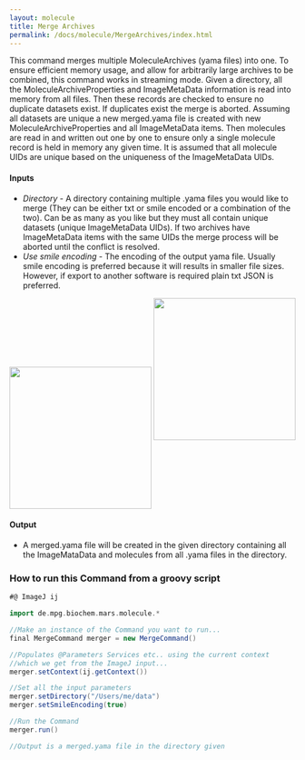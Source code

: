 ```yaml
---
layout: molecule
title: Merge Archives
permalink: /docs/molecule/MergeArchives/index.html
---
```

This command merges multiple MoleculeArchives (yama files) into one. To ensure efficient memory usage, and allow for arbitrarily large archives to be combined, this command works in streaming mode. Given a directory, all the MoleculeArchiveProperties and ImageMetaData information is read into memory from all files. Then these records are checked to ensure no duplicate datasets exist. If duplicates exist the merge is aborted. Assuming all datasets are unique a new merged.yama file is created with new MoleculeArchiveProperties and all ImageMetaData items. Then molecules are read in and written out one by one to ensure only a single molecule record is held in memory any given time. It is assumed that all molecule UIDs are unique based on the uniqueness of the ImageMetaData UIDs.

#### Inputs

* *Directory* - A directory containing multiple .yama files you would like to merge (They can be either txt or smile encoded or a combination of the two). Can be as many as you like but they must all contain unique datasets (unique ImageMetaData UIDs). If two archives have ImageMetaData items with the same UIDs the merge process will be aborted until the conflict is resolved.
* *Use smile encoding* - The encoding of the output yama file. Usually smile encoding is preferred because it will results in smaller file sizes. However, if export to another software is required plain txt JSON is preferred.

<img align='center' src='{{site.baseurl}}/docs/molecule/img/merge.png' width='250' />

<img src='{{site.baseurl}}/docs/molecule/img/merge.png'  width='250' />


#### Output

* A merged.yama file will be created in the given directory containing all the ImageMataData and molecules from all .yama files in the directory.

### How to run this Command from a groovy script

```groovy
#@ ImageJ ij

import de.mpg.biochem.mars.molecule.*

//Make an instance of the Command you want to run...
final MergeCommand merger = new MergeCommand()

//Populates @Parameters Services etc.. using the current context
//which we get from the ImageJ input...
merger.setContext(ij.getContext())

//Set all the input parameters
merger.setDirectory("/Users/me/data")
merger.setSmileEncoding(true)

//Run the Command
merger.run()

//Output is a merged.yama file in the directory given
```
